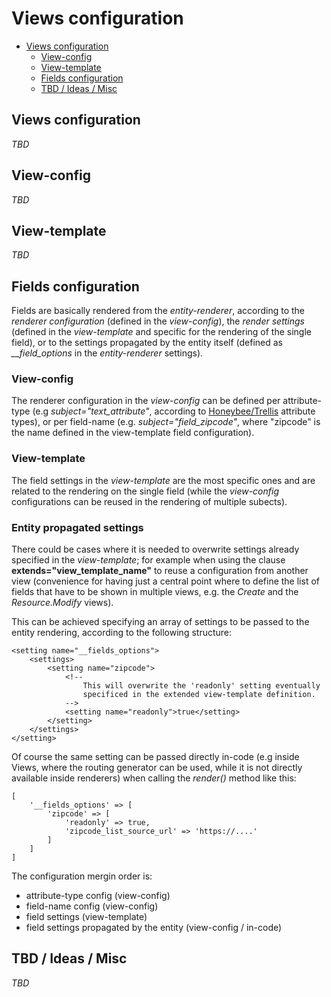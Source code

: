 # Views configuration

- [Views configuration](#views-configuration)
  - [View-config](#view-config)
  - [View-template](#view-template)
  - [Fields configuration](#fields-configuration)
  - [TBD / Ideas / Misc](#tbd--ideas--misc)

## Views configuration
*TBD*

## View-config
*TBD*

## View-template
*TBD*

## Fields configuration

Fields are basically rendered from the *entity-renderer*, according to the *renderer configuration* (defined in the *view-config*), the *render settings* (defined in the *view-template* and specific for the rendering of the single field), or to the settings propagated by the entity itself (defined as *__field_options* in the *entity-renderer* settings).

### View-config
The renderer configuration in the *view-config* can be defined per attribute-type (e.g *subject="text_attribute"*, according to [Honeybee/Trellis](https://github.com/honeybee/trellis) attribute types), or per field-name (e.g. *subject="field_zipcode"*, where "zipcode" is the name defined in the view-template field configuration).

### View-template
The field settings in the *view-template* are the most specific ones and are related to the rendering on the single field (while the *view-config* configurations can be reused in the rendering of multiple subects).

### Entity propagated settings
There could be cases where it is needed to overwrite settings already specified in the *view-template*; for example when using the clause **extends="view_template_name"** to reuse a configuration from another view (convenience for having just a central point where to define the list of fields that have to be shown in multiple views, e.g. the *Create* and the *Resource.Modify* views).

This can be achieved specifying an array of settings to be passed to the entity rendering, according to the following structure:

    <setting name="__fields_options">
        <settings>
            <setting name="zipcode">
                <!--
                    This will overwrite the 'readonly' setting eventually
                    specificed in the extended view-template definition.
                -->
                <setting name="readonly">true</setting>
            </setting>
        </settings>
    </setting>

Of course the same setting can be passed directly in-code (e.g inside Views, where the routing generator can be used, while it is not directly available inside renderers) when calling the *render()* method like this:

    [
        '__fields_options' => [
            'zipcode' => [
                'readonly' => true,
                'zipcode_list_source_url' => 'https://....'
            ]
        ]
    ]

The configuration mergin order is:
* attribute-type config (view-config)
* field-name config (view-config)
* field settings (view-template)
* field settings propagated by the entity (view-config / in-code)

## TBD / Ideas / Misc
*TBD*